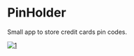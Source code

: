 PinHolder
=========

Small app to store credit cards pin codes.

[![1]][2]

[1]: https://raw.github.com/asizikov/PinHolder/master/WindowsPhone_208x67_blu.png
[2]: http://windowsphone.com/s?appId=9c716f8e-bed1-4a22-9000-49f67189f56c
